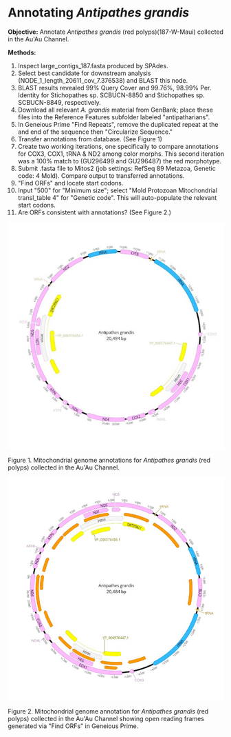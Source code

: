 
# Annotating *Antipathes grandis* 

**Objective:** Annotate *Antipathes grandis* (red polyps)(187-W-Maui) collected in the Au'Au Channel.

**Methods:**

1. Inspect large_contigs_187.fasta produced by SPAdes.
2. Select best candidate for downstream analysis (NODE_1_length_20611_cov_7.376538) and BLAST this node.
3. BLAST results revealed 99% Query Cover and 99.76%, 98.99% Per. Identity for Stichopathes sp. SCBUCN-8850 and Stichopathes sp. SCBUCN-8849, respectively.
4. Download all relevant *A. grandis* material from GenBank; place these files into the Reference Features subfolder labeled "antipatharians".
5. In Geneious Prime "Find Repeats", remove the duplicated repeat at the and end of the sequence then "Circularize Sequence."
6. Transfer annotations from database. (See Figure 1)
7. Create two working iterations, one specifically to compare annotations for COX3, COX1, tRNA & ND2 among color morphs. This second iteration was a 100% match to (GU296499 and GU296487) the red morphotype. 
8. Submit .fasta file to Mitos2 (job settings: RefSeq 89 Metazoa, Genetic code: 4 Mold). Compare output to transferred annotations.
9. "Find ORFs" and locate start codons.
10. Input "500" for "Minimum size"; select "Mold Protozoan Mitochondrial transl_table 4" for "Genetic code". This will auto-populate the relevant start codons.
11. Are ORFs consistent with annotations? (See Figure 2.)

![Antipathes grandis](Antipathes_grandis.jpg)

Figure 1. Mitochondrial genome annotations for *Antipathes grandis* (red polyps) collected in the Au'Au Channel.

![Antipathes grandis ORF Finder](Antipathes_grandis_ORF.jpg)

Figure 2. Mitochondrial genome annotation for *Antipathes grandis* (red polyps) collected in the Au'Au Channel showing open reading frames generated via "Find ORFs" in Geneious Prime.